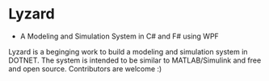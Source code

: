 # Lyzard
- A Modeling and Simulation System in C# and F# using WPF

Lyzard is a beginging work to build a modeling and simulation system in DOTNET.  The system is intended to be similar to MATLAB/Simulink and free and open source.  Contributors are welcome :)
